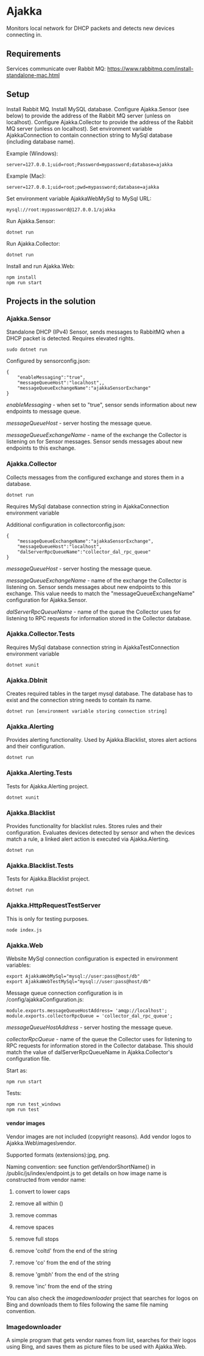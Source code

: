 # Ajakka
Monitors local network for DHCP packets and detects new devices connecting in.

## Requirements
Services communicate over Rabbit MQ: https://www.rabbitmq.com/install-standalone-mac.html

## Setup
Install Rabbit MQ.
Install MySQL database.
Configure Ajakka.Sensor (see below) to provide the address of the Rabbit MQ server (unless on localhost).
Configure Ajakka.Collector to provide the address of the Rabbit MQ server (unless on localhost).
Set environment variable AjakkaConnection to contain connection string to MySql database (including database name). 

Example (Windows):
~~~~
server=127.0.0.1;uid=root;Password=mypassword;database=ajakka
~~~~
Example (Mac):
~~~~
server=127.0.0.1;uid=root;pwd=mypassword;database=ajakka
~~~~

Set environment variable AjakkaWebMySql to MySql URL:
~~~~
mysql://root:mypassword@127.0.0.1/ajakka
~~~~

Run Ajakka.Sensor:
~~~~
dotnet run
~~~~

Run Ajakka.Collector:
~~~~
dotnet run
~~~~

Install and run Ajakka.Web:
~~~~
npm install
npm run start
~~~~

## Projects in the solution
### Ajakka.Sensor
Standalone DHCP (IPv4) Sensor, sends messages to RabbitMQ when a DHCP packet is detected. Requires elevated rights.
~~~~
sudo dotnet run 
~~~~

Configured by sensorconfig.json:
~~~~
{
    "enableMessaging":"true",
    "messageQueueHost":"localhost",,
    "messageQueueExchangeName":"ajakkaSensorExchange"
}
~~~~

*enableMessaging* - when set to "true", sensor sends information about new endpoints to message queue.

*messageQueueHost* - server hosting the message queue.

*messageQueueExchangeName* - name of the exchange the Collector is listening on for Sensor messages. Sensor sends messages about new endpoints to this exchange.

### Ajakka.Collector
Collects messages from the configured exchange and stores them in a database.

~~~~
dotnet run
~~~~

Requires MySql database connection string in AjakkaConnection environment variable

Additional configuration in collectorconfig.json:
~~~~
{
    "messageQueueExchangeName":"ajakkaSensorExchange",
    "messageQueueHost":"localhost",
    "dalServerRpcQueueName":"collector_dal_rpc_queue"
}
~~~~

*messageQueueHost* - server hosting the message queue.

*messageQueueExchangeName* - name of the exchange the Collector is listening on. Sensor sends messages about new endpoints to this exchange. This value needs to match the "messageQueueExchangeName" configuration for Ajakka.Sensor.

*dalServerRpcQueueName* - name of the queue the Collector uses for listening to RPC requests for information stored in the Collector database.

### Ajakka.Collector.Tests
Requires MySql database connection string in AjakkaTestConnection environment variable

~~~~
dotnet xunit
~~~~

### Ajakka.DbInit
Creates required tables in the target mysql database. The database has to exist and the connection string needs to contain its name.
~~~~
dotnet run [environment variable storing connection string]
~~~~

### Ajakka.Alerting
Provides alerting functionality. Used by Ajakka.Blacklist, stores alert actions and their configuration.
~~~~
dotnet run
~~~~

### Ajakka.Alerting.Tests
Tests for Ajakka.Alerting project.
~~~~
dotnet xunit
~~~~


### Ajakka.Blacklist
Provides functionality for blacklist rules. Stores rules and their configuration. Evaluates devices detected by sensor and when the devices match a rule, a linked alert action is executed via Ajakka.Alerting.
~~~~
dotnet run
~~~~

### Ajakka.Blacklist.Tests
Tests for Ajakka.Blacklist project.
~~~~
dotnet run
~~~~

### Ajakka.HttpRequestTestServer
This is only for testing purposes.
~~~~
node index.js
~~~~


### Ajakka.Web
Website
MySql connection configuration is expected in environment variables:

~~~~
export AjakkaWebMySql="mysql://user:pass@host/db"
export AjakkaWebTestMySql="mysql://user:pass@host/db"
~~~~

Message queue connection configuration is in /config/ajakkaConfiguration.js:

~~~~
module.exports.messageQueueHostAddress= 'amqp://localhost';
module.exports.collectorRpcQueue = 'collector_dal_rpc_queue';
~~~~

*messageQueueHostAddress* - server hosting the message queue.

*collectorRpcQueue* - name of the queue the Collector uses for listening to RPC requests for information stored in the Collector database. This should match the value of dalServerRpcQueueName in Ajakka.Collector's configuration file.

Start as:
~~~~
npm run start
~~~~

Tests:
~~~~
npm run test_windows
npm run test
~~~~

#### vendor images
Vendor images are not included (copyright reasons). Add vendor logos to Ajakka.Web\images\vendor. 

Supported formats (extensions):jpg, png.

Naming convention: see function getVendorShortName() in /public/js/index/endpoint.js to get details on how image name is constructed from vendor name:

1) convert to lower caps

2) remove all within ()

3) remove commas

4) remove spaces

5) remove full stops

6) remove 'coltd' from the end of the string

7) remove 'co' from the end of the string

8) remove 'gmbh' from the end of the string

9) remove 'inc' from the end of the string

You can also check the *imagedownloader* project that searches for logos on Bing and downloads them to files following the same file naming convention.

### Imagedownloader
A simple program that gets vendor names from list, searches for their logos using Bing, and saves them as picture files to be used with Ajakka.Web.